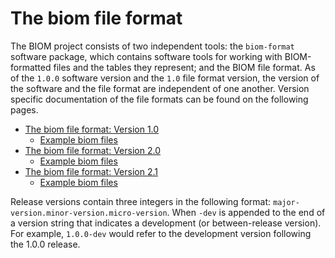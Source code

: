 # The biom file format

The BIOM project consists of two independent tools: the ``biom-format`` software package, which contains software tools for working with BIOM-formatted files and the tables they represent; and the BIOM file format. As of the ``1.0.0`` software version and the ``1.0`` file format version, the version of the software and the file format are independent of one another. Version specific documentation of the file formats can be found on the following pages.

+ [The biom file format: Version 1.0]()
	+ [Example biom files]()
+ [The biom file format: Version 2.0]()
	+ [Example biom files]()
+ [The biom file format: Version 2.1]()
	+ [Example biom files]()

Release versions contain three integers in the following format: ``major-version.minor-version.micro-version``. When ``-dev`` is appended to the end of a version string that indicates a development (or between-release version). For example, ``1.0.0-dev`` would refer to the development version following the 1.0.0 release.